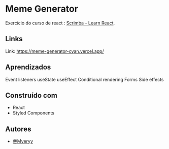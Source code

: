 # Meme Generator

Exercício do curso de react : [Scrimba - Learn React](https://scrimba.com/learn/learnreact).

## Links

Link: https://meme-generator-cyan.vercel.app/

## Aprendizados

Event listeners
useState
useEffect
Conditional rendering
Forms
Side effects

## Construído com

-   React
-   Styled Components

## Autores

-   [@Mveryy](https://github.com/Mveryy)
